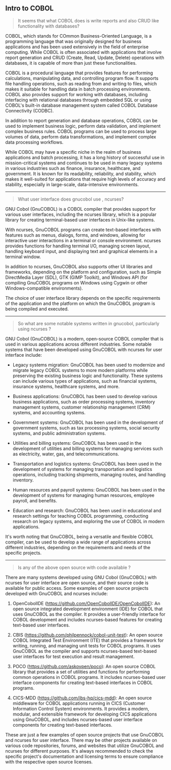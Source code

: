 ## Intro to COBOL

> It seems that what COBOL does is write reports and also CRUD like functionality with databases? 

COBOL, which stands for COmmon Business-Oriented Language, is a programming language that was originally designed for business applications and has been used extensively in the field of enterprise computing. While COBOL is often associated with applications that involve report generation and CRUD (Create, Read, Update, Delete) operations with databases, it is capable of more than just these functionalities.

COBOL is a procedural language that provides features for performing calculations, manipulating data, and controlling program flow. It supports file handling operations, such as reading from and writing to files, which makes it suitable for handling data in batch processing environments. COBOL also provides support for working with databases, including interfacing with relational databases through embedded SQL or using COBOL's built-in database management system called COBOL Database Connectivity (CODBC).

In addition to report generation and database operations, COBOL can be used to implement business logic, perform data validation, and implement complex business rules. COBOL programs can be used to process large volumes of data, perform data transformations, and implement complex data processing workflows.

While COBOL may have a specific niche in the realm of business applications and batch processing, it has a long history of successful use in mission-critical systems and continues to be used in many legacy systems in various industries such as finance, insurance, healthcare, and government. It is known for its readability, reliability, and stability, which makes it well-suited for applications that require high levels of accuracy and stability, especially in large-scale, data-intensive environments.

---
> What user interface does gnucobol use , ncurses? 

GNU Cobol (GnuCOBOL) is a COBOL compiler that provides support for various user interfaces, including the ncurses library, which is a popular library for creating terminal-based user interfaces in Unix-like systems.

With ncurses, GnuCOBOL programs can create text-based interfaces with features such as menus, dialogs, forms, and windows, allowing for interactive user interactions in a terminal or console environment. ncurses provides functions for handling terminal I/O, managing screen layout, handling keyboard input, and displaying text and graphical elements in a terminal window.

In addition to ncurses, GnuCOBOL also supports other UI libraries and frameworks, depending on the platform and configuration, such as Simple DirectMedia Layer (SDL), GTK (GIMP Toolkit), and Windows API (for compiling GnuCOBOL programs on Windows using Cygwin or other Windows-compatible environments).

The choice of user interface library depends on the specific requirements of the application and the platform on which the GnuCOBOL program is being compiled and executed.

---
> So what are some notable systems written in gnucobol, particularly using ncurses ? 

GNU Cobol (GnuCOBOL) is a modern, open-source COBOL compiler that is used in various applications across different industries. Some notable systems that have been developed using GnuCOBOL with ncurses for user interface include:

- Legacy systems migration: GnuCOBOL has been used to modernize and migrate legacy COBOL systems to more modern platforms while preserving the existing business logic and functionality. These systems can include various types of applications, such as financial systems, insurance systems, healthcare systems, and more.

- Business applications: GnuCOBOL has been used to develop various business applications, such as order processing systems, inventory management systems, customer relationship management (CRM) systems, and accounting systems.

- Government systems: GnuCOBOL has been used in the development of government systems, such as tax processing systems, social security systems, and public administration systems.

- Utilities and billing systems: GnuCOBOL has been used in the development of utilities and billing systems for managing services such as electricity, water, gas, and telecommunications.

- Transportation and logistics systems: GnuCOBOL has been used in the development of systems for managing transportation and logistics operations, including tracking shipments, managing routes, and handling inventory.

- Human resources and payroll systems: GnuCOBOL has been used in the development of systems for managing human resources, employee payroll, and benefits.

- Education and research: GnuCOBOL has been used in educational and research settings for teaching COBOL programming, conducting research on legacy systems, and exploring the use of COBOL in modern applications.

It's worth noting that GnuCOBOL, being a versatile and flexible COBOL compiler, can be used to develop a wide range of applications across different industries, depending on the requirements and needs of the specific projects.

---
> Is any of the above open source with code available ? 

There are many systems developed using GNU Cobol (GnuCOBOL) with ncurses for user interface are open source, and their source code is available for public access. Some examples of open source projects developed with GnuCOBOL and ncurses include:

1. OpenCobolIDE (https://github.com/OpenCobolIDE/OpenCobolIDE): An open source integrated development environment (IDE) for COBOL that uses GnuCOBOL as the compiler. It provides a user-friendly interface for COBOL development and includes ncurses-based features for creating text-based user interfaces.

2. CBIS (https://github.com/philpennock/cobol-unit-test): An open source COBOL Integrated Test Environment (ITE) that provides a framework for writing, running, and managing unit tests for COBOL programs. It uses GnuCOBOL as the compiler and supports ncurses-based text-based user interfaces for test execution and result management.

3. POCO (https://github.com/askovpen/poco): An open source COBOL library that provides a set of utilities and functions for performing common operations in COBOL programs. It includes ncurses-based user interface components for creating text-based interfaces in COBOL programs.

4. CICS-MDD (https://github.com/ibs-hq/cics-mdd): An open source middleware for COBOL applications running in CICS (Customer Information Control System) environments. It provides a modern, modular, and extensible framework for developing CICS applications using GnuCOBOL, and includes ncurses-based user interface components for creating text-based interfaces.

These are just a few examples of open source projects that use GnuCOBOL and ncurses for user interface. There may be other projects available on various code repositories, forums, and websites that utilize GnuCOBOL and ncurses for different purposes. It's always recommended to check the specific project's documentation and licensing terms to ensure compliance with the respective open source licenses.





